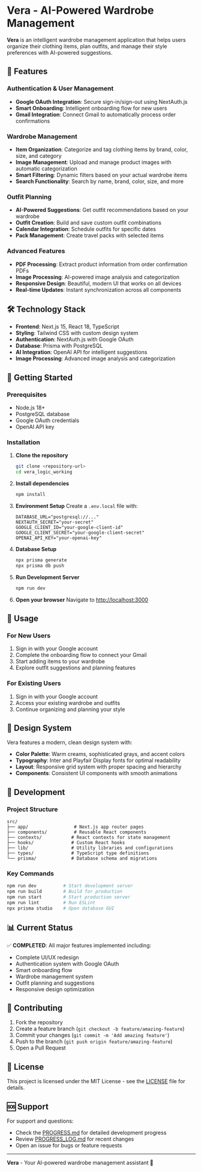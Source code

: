 # Vera - AI-Powered Wardrobe Management

**Vera** is an intelligent wardrobe management application that helps users organize their clothing items, plan outfits, and manage their style preferences with AI-powered suggestions.

## 🚀 Features

### **Authentication & User Management**
- **Google OAuth Integration**: Secure sign-in/sign-out using NextAuth.js
- **Smart Onboarding**: Intelligent onboarding flow for new users
- **Gmail Integration**: Connect Gmail to automatically process order confirmations

### **Wardrobe Management**
- **Item Organization**: Categorize and tag clothing items by brand, color, size, and category
- **Image Management**: Upload and manage product images with automatic categorization
- **Smart Filtering**: Dynamic filters based on your actual wardrobe items
- **Search Functionality**: Search by name, brand, color, size, and more

### **Outfit Planning**
- **AI-Powered Suggestions**: Get outfit recommendations based on your wardrobe
- **Outfit Creation**: Build and save custom outfit combinations
- **Calendar Integration**: Schedule outfits for specific dates
- **Pack Management**: Create travel packs with selected items

### **Advanced Features**
- **PDF Processing**: Extract product information from order confirmation PDFs
- **Image Processing**: AI-powered image analysis and categorization
- **Responsive Design**: Beautiful, modern UI that works on all devices
- **Real-time Updates**: Instant synchronization across all components

## 🛠️ Technology Stack

- **Frontend**: Next.js 15, React 18, TypeScript
- **Styling**: Tailwind CSS with custom design system
- **Authentication**: NextAuth.js with Google OAuth
- **Database**: Prisma with PostgreSQL
- **AI Integration**: OpenAI API for intelligent suggestions
- **Image Processing**: Advanced image analysis and categorization

## 🚀 Getting Started

### Prerequisites
- Node.js 18+ 
- PostgreSQL database
- Google OAuth credentials
- OpenAI API key

### Installation

1. **Clone the repository**
   ```bash
   git clone <repository-url>
   cd vera_logic_working
   ```

2. **Install dependencies**
   ```bash
   npm install
   ```

3. **Environment Setup**
   Create a `.env.local` file with:
   ```env
   DATABASE_URL="postgresql://..."
   NEXTAUTH_SECRET="your-secret"
   GOOGLE_CLIENT_ID="your-google-client-id"
   GOOGLE_CLIENT_SECRET="your-google-client-secret"
   OPENAI_API_KEY="your-openai-key"
   ```

4. **Database Setup**
   ```bash
   npx prisma generate
   npx prisma db push
   ```

5. **Run Development Server**
   ```bash
   npm run dev
   ```

6. **Open your browser**
   Navigate to [http://localhost:3000](http://localhost:3000)

## 📱 Usage

### **For New Users**
1. Sign in with your Google account
2. Complete the onboarding flow to connect your Gmail
3. Start adding items to your wardrobe
4. Explore outfit suggestions and planning features

### **For Existing Users**
1. Sign in with your Google account
2. Access your existing wardrobe and outfits
3. Continue organizing and planning your style

## 🎨 Design System

Vera features a modern, clean design system with:
- **Color Palette**: Warm creams, sophisticated grays, and accent colors
- **Typography**: Inter and Playfair Display fonts for optimal readability
- **Layout**: Responsive grid system with proper spacing and hierarchy
- **Components**: Consistent UI components with smooth animations

## 🔧 Development

### **Project Structure**
```
src/
├── app/                 # Next.js app router pages
├── components/          # Reusable React components
├── contexts/           # React contexts for state management
├── hooks/              # Custom React hooks
├── lib/                # Utility libraries and configurations
├── types/              # TypeScript type definitions
└── prisma/             # Database schema and migrations
```

### **Key Commands**
```bash
npm run dev          # Start development server
npm run build        # Build for production
npm run start        # Start production server
npm run lint         # Run ESLint
npx prisma studio    # Open database GUI
```

## 📊 Current Status

✅ **COMPLETED**: All major features implemented including:
- Complete UI/UX redesign
- Authentication system with Google OAuth
- Smart onboarding flow
- Wardrobe management system
- Outfit planning and suggestions
- Responsive design optimization

## 🤝 Contributing

1. Fork the repository
2. Create a feature branch (`git checkout -b feature/amazing-feature`)
3. Commit your changes (`git commit -m 'Add amazing feature'`)
4. Push to the branch (`git push origin feature/amazing-feature`)
5. Open a Pull Request

## 📄 License

This project is licensed under the MIT License - see the [LICENSE](LICENSE) file for details.

## 🆘 Support

For support and questions:
- Check the [PROGRESS.md](PROGRESS.md) for detailed development progress
- Review [PROGRESS_LOG.md](PROGRESS_LOG.md) for recent changes
- Open an issue for bugs or feature requests

---

**Vera** - Your AI-powered wardrobe management assistant 🎯
